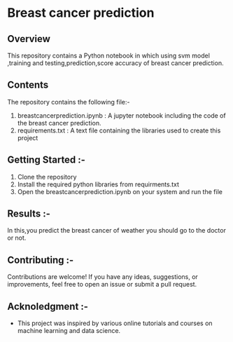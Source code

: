 # Breast cancer prediction

## Overview

This repository contains a Python notebook in which using svm model ,training and testing,prediction,score accuracy of breast cancer prediction.

## Contents

The repository contains the following file:-

1.  breastcancerprediction.ipynb : A jupyter notebook including the code of the breast cancer prediction.
2.  requirements.txt : A text file containing the libraries used to create this project

## Getting Started :-

1. Clone the repository
2. Install the required python libraries from requirments.txt
3. Open the breastcancerprediction.ipynb on your system and run the file

## Results :-

In this,you predict the breast cancer of weather you should go to the doctor or not.

## Contributing :-

Contributions are welcome! If you have any ideas, suggestions, or improvements, feel free to open an issue or submit a pull request.

## Acknoledgment :-

- This project was inspired by various online tutorials and courses on machine learning and data science.
